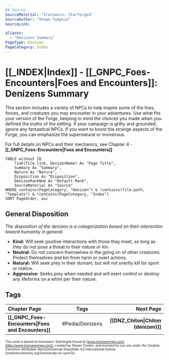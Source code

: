 ```yaml
---
## Source
SourceMaterial: "Ironsworn: Starforged"
SourceAuthor: "Shawn Tompkin"
SourceLink: 

aliases:
  - "Denizens Summary"
PageType: Denizen
PageCategory: Index
---
```

# [[_INDEX|Index]] - [[_GNPC_Foes-Encounters|Foes and Encounters]]: Denizens Summary
This section includes a variety of NPCs to help inspire some of the foes, forces, and creatures you may encounter in your adventures. Use what fits your version of the Forge, keeping in mind the choices you made when you defined the truths of the setting. If your campaign is gritty and grounded, ignore any fantastical NPCs. If you want to boost the strange aspects of the Forge, you can emphasize the supernatural or monstrous.

For full details on NPCs and their mechanics, see Chapter 4 - **[[_GNPC_Foes-Encounters|Foes and Encounters]]**

```dataview
TABLE without ID
	link(file.link, DenizenName) As "Page Title",
	Summary As "Summary",
	Nature As "Nature",
	Disposition As "Disposition",
	DenizenRankNum As "Default Rank",
	SourceMaterial As "Source"
WHERE contains(PageCategory, "Denizen") & !contains(file.path, "Template") & !contains(PageCategory, "Index")
SORT PageOrder, asc
```

## General Disposition
_The disposition of the denizen is a categorization based on their interaction toward humanity in general._
- **Kind:** Will seek positive interactions with those they meet, so long as they do not pose a threat to their nature or kin.
- **Neutral:**  Do not concern themselves in the going on of other creatures. Protect themselves and  kin from harm or overt actions.
- **Natural:** Will seek prey in their domain, but will not overtly kill for sport or malice.
- **Aggressive:** Seeks prey when needed and will exert control or destroy any lifeforms on a whim per their nature.

## Tags
| Chapter Page | Tags | Next Page |
|:--- |:---:| ---:|
| **[[_GNPC_Foes-Encounters\|Foes and Encounters]]** | #Pedia/Denizens | **[[DNZ_Chiton\|Chiton (denizen)]]** |

<font size=-2>This work is based on Ironsworn: Starforged (found at [www.ironswornrpg.com](http://www.ironswornrpg.com)), created by Shawn Tomkin, and licensed for our use under the Creative Commons Attribution-NonCommercial-ShareAlike 4.0 International license  (creativecommons.org/licenses/by-nc-sa/4.0/).</font>
